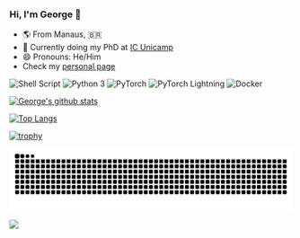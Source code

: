 ### Hi, I'm George 👋

- :earth_americas: From Manaus, :brazil:
- 🔭 Currently doing my PhD at [IC Unicamp](https://ic.unicamp.br/)
- 😄 Pronouns: He/Him
- Check my [personal page](https://george-gca.github.io/)

<p>
  <img alt="Shell Script" src="https://img.shields.io/badge/-Shell Script-2C3840?style=flat-square&logo=gnu-bash&logoColor=white" />
  <img alt="Python 3" src="https://img.shields.io/badge/-Python-2b5b84?style=flat-square&logo=python&logoColor=white" />
  <img alt="PyTorch" src="https://img.shields.io/badge/-PyTorch-ee4c2c?style=flat-square&logo=pytorch&logoColor=white" />
  <img alt="PyTorch Lightning" src="https://img.shields.io/badge/-PyTorch%20Lightning-792de4?style=flat-square&logo=pytorch-lightning&logoColor=white" />
  <img alt="Docker" src="https://img.shields.io/badge/-Docker-0073ec?style=flat-square&logo=docker&logoColor=white" />
</p>

[![George's github stats](https://github-readme-stats.vercel.app/api?username=george-gca&show_icons=true&theme=gotham&border_color=2ba888)](https://github.com/anuraghazra/github-readme-stats)

[![Top Langs](https://github-readme-stats.vercel.app/api/top-langs/?username=george-gca&layout=compact&theme=gotham&border_color=2ba888)](https://github.com/anuraghazra/github-readme-stats)

[![trophy](https://github-profile-trophy.vercel.app/?username=george-gca&theme=onedark&margin-w=15&margin-h=15&no-bg=true&rank=-C)](https://github.com/ryo-ma/github-profile-trophy)

![snake gif](https://github.com/george-gca/george-gca/blob/output/github-contribution-grid-snake-dark.svg)
  
<span>
  <a href="https://br.linkedin.com/in/georgecdearaujo/en"><img src="https://img.shields.io/badge/Connect-0077B5?style=social&logo=linkedin"/></a>
</span>
